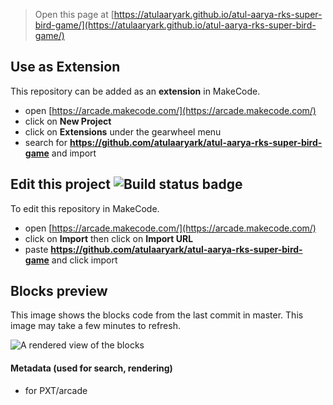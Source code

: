  


> Open this page at [https://atulaaryark.github.io/atul-aarya-rks-super-bird-game/](https://atulaaryark.github.io/atul-aarya-rks-super-bird-game/)

## Use as Extension

This repository can be added as an **extension** in MakeCode.

* open [https://arcade.makecode.com/](https://arcade.makecode.com/)
* click on **New Project**
* click on **Extensions** under the gearwheel menu
* search for **https://github.com/atulaaryark/atul-aarya-rks-super-bird-game** and import

## Edit this project ![Build status badge](https://github.com/atulaaryark/atul-aarya-rks-super-bird-game/workflows/MakeCode/badge.svg)

To edit this repository in MakeCode.

* open [https://arcade.makecode.com/](https://arcade.makecode.com/)
* click on **Import** then click on **Import URL**
* paste **https://github.com/atulaaryark/atul-aarya-rks-super-bird-game** and click import

## Blocks preview

This image shows the blocks code from the last commit in master.
This image may take a few minutes to refresh.

![A rendered view of the blocks](https://github.com/atulaaryark/atul-aarya-rks-super-bird-game/raw/master/.github/makecode/blocks.png)

#### Metadata (used for search, rendering)

* for PXT/arcade
<script src="https://makecode.com/gh-pages-embed.js"></script><script>makeCodeRender("{{ site.makecode.home_url }}", "{{ site.github.owner_name }}/{{ site.github.repository_name }}");</script>
